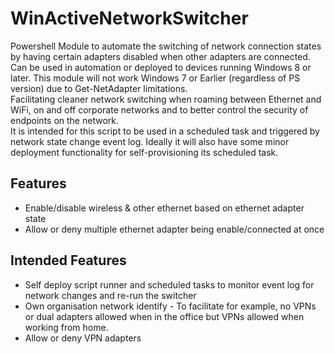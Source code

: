 # WinActiveNetworkSwitcher 

Powershell Module to automate the switching of network connection states by having certain adapters disabled when other adapters are connected.
Can be used in automation or deployed to devices running Windows 8 or later. This module will not work Windows 7 or Earlier (regardless of PS version) due to Get-NetAdapter limitations.  
Facilitating cleaner network switching when roaming between Ethernet and WiFi, on and off corporate networks and to better control the security of endpoints on the network.  
It is intended for this script to be used in a scheduled task and triggered by network state change event log. Ideally it will also have some minor deployment functionality for self-provisioning its scheduled task.

## Features
* Enable/disable wireless & other ethernet based on ethernet adapter state
* Allow or deny multiple ethernet adapter being enable/connected at once

## Intended Features
* Self deploy script runner and scheduled tasks to monitor event log for network changes and re-run the switcher
* Own organisation network identify - To facilitate for example, no VPNs or dual adapters allowed when in the office but VPNs allowed when working from home.
* Allow or deny VPN adapters